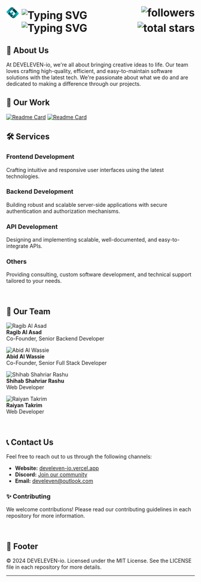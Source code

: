 <h1> 
  <img src="https://raw.githubusercontent.com/DEVELEVEN-io/develeven-io/main/assets/logo.png" width="34" /> 
  <img src="http://readme-typing-svg.herokuapp.com?font=Sora&weight=600&size=35&duration=1000&pause=9999&center=false&vCenter=true&width=500&height=31&lines=DevEleven-io" alt="Typing SVG" />
  
  <a href="https://github.com/DEVELEVEN-io?tab=followers">
    <img align="right" alt="followers" title="Follow us on Github" src="https://custom-icon-badges.demolab.com/github/followers/DEVELEVEN-io?color=236ad3&labelColor=1155ba&style=flat&logo=person-add&label=Follow&logoColor=white"/> </a>
  <a href="https://github.com/orgs/DEVELEVEN-io/repositories?q=sort%3Astars">
    <img align="right" alt="total stars" title="Total stars on GitHub" src="https://custom-icon-badges.demolab.com/github/stars/DEVELEVEN-io?color=55960c&style=flat&labelColor=488207&logo=star"/>
  </a>
<br>
  <img width="34" /> 
  <img src="http://readme-typing-svg.herokuapp.com?font=Sora&size=24&duration=3000&center=false&vCenter=true&width=500&height=26&lines=Turning+Ideas+into+Reality;+We+build+elegant+websites;+at+affordable+prices." alt="Typing SVG" />
</h1>

## 🌟 About Us

At DEVELEVEN-io, we're all about bringing creative ideas to life. Our team loves crafting high-quality, efficient, and easy-to-maintain software solutions with the latest tech. We're passionate about what we do and are dedicated to making a difference through our projects.

## 🚀 Our Work

[![Readme Card](https://github-readme-stats.vercel.app/api/pin/?username=DEVELEVEN-io&repo=develeven-io&theme=github_dark_dimmed)](https://github.com/DEVELEVEN-io/develeven-io)
[![Readme Card](https://github-readme-stats.vercel.app/api/pin/?username=DEVELEVEN-io&repo=math-apps&theme=github_dark_dimmed)](https://github.com/DEVELEVEN-io/math-apps)

## 🛠️ Services

### Frontend Development

Crafting intuitive and responsive user interfaces using the latest technologies.

### Backend Development

Building robust and scalable server-side applications with secure authentication and authorization mechanisms.

### API Development

Designing and implementing scalable, well-documented, and easy-to-integrate APIs.

### Others

Providing consulting, custom software development, and technical support tailored to your needs.

<br/>

## 👥 Our Team

![Ragib Al Asad](https://github.com/ragibalasad)  
**Ragib Al Asad**  
Co-Founder, Senior Backend Developer

![Abid Al Wassie](https://github.com/AbidAlWassie)  
**Abid Al Wassie**  
Co-Founder, Senior Full Stack Developer

![Shihab Shahriar Rashu](https://github.com/muhammadshihab)  
**Shihab Shahriar Rashu**  
Web Developer

![Raiyan Takrim](https://github.com/raiyan-takrim)  
**Raiyan Takrim**  
Web Developer

<br/>

## 📞 Contact Us

Feel free to reach out to us through the following channels:

- **Website:** [develeven-io.vercel.app](https://develeven-io.vercel.app)
- **Discord:** [Join our community](https://discord.gg/xTtkGvv6)
- **Email:** develeven@outlook.com

### ✨ Contributing

We welcome contributions! Please read our contributing guidelines in each repository for more information.

<br/>

## 📝 Footer

© 2024 DEVELEVEN-io.
Licensed under the MIT License. See the LICENSE file in each repository for more details.

---
